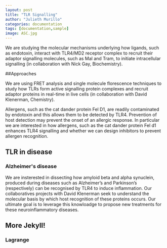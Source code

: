 ```yaml
---
layout: post
title: "TLR Signalling"
author: "Julieth Murillo"
categories: documentation
tags: [documentation,sample]
image: ASC.jpg
---
```


We are studying the molecular mechanisms underlying how ligands, such as endotoxin, interact with TLR4/MD2 receptor complex to recruit their adaptor signalling molecules, such as Mal and Tram, to initiate intracellular signalling (in collaboration with Nick Gay, Biochemistry). 

##Approaches

We are using FRET analysis and single molecule florescence techniques to study how TLRs form active signalling protein complexes and recruit adaptor proteins in real-time in live cells (in collaboration with David Klenerman, Chemistry).  

Allergens, such as the cat dander protein Fel D1, are readily contaminated by endotoxin and this allows them to be detected by TLR4.  Prevention of host detection may prevent the onset of an allergic response. In particular we are interested in how allergens, such as the cat dander protein Fel d1 enhances TLR4 signalling and whether we can design inhibitors to prevent allergen recognition. 


## TLR in disease

 ### Alzheimer's disease
We are insterested in dissecting how amyloid beta and alpha synuclein, produced during diseases such as Alzheimer’s and Parkinson’s (respectively) can be recognised by TLR4 to induce inflammation. Our collaboratives projects with David Klenerman seek to understand the molecular basis by which host recognition of these proteins occurs. Our ultimate goal is to leverage this knowloadge to propose new treatments for these neuroinflammatory diseases.

## More Jekyll!

### Lagrange

